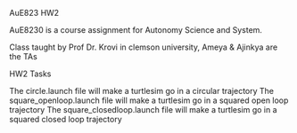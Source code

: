 AuE823 HW2

AuE8230 is a course assignment for Autonomy Science and System.

Class taught by Prof Dr. Krovi in clemson university, Ameya & Ajinkya are the TAs

HW2 Tasks

The circle.launch file will make a turtlesim go in a circular trajectory
The square_openloop.launch file will make a turtlesim go in a squared open loop trajectory
The square_closedloop.launch file will make a turtlesim go in a squared closed loop trajectory
